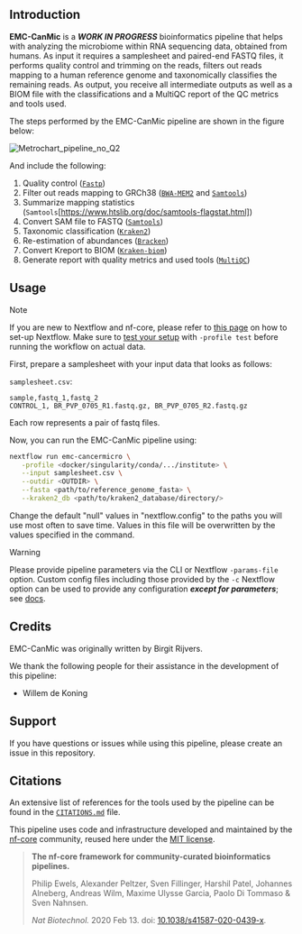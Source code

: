 ## Introduction

**EMC-CanMic** is a ***WORK IN PROGRESS*** bioinformatics pipeline that helps with analyzing the microbiome within RNA sequencing data, obtained from humans. As input it requires a samplesheet and paired-end FASTQ files, it performs quality control and trimming on the reads, filters out reads mapping to a human reference genome and taxonomically classifies the remaining reads. As output, you receive all intermediate outputs as well as a BIOM file with the classifications and a MultiQC report of the QC metrics and tools used.

<!-- TODO nf-core:
Update introduction as pipeline changes!
-->
The steps performed by the EMC-CanMic pipeline are shown in the figure below:

<!-- TODO nf-core: Update metrochart to final version!   -->
![Metrochart_pipeline_no_Q2](https://github.com/BirgitRijvers/emc-cancermicro/assets/126883391/a72e2de0-ac23-4bf6-a13b-ad0b1031c663)

<!-- TODO nf-core: Fill in short bullet-pointed list of the default steps in the pipeline -->
And include the following:

1. Quality control ([`Fastp`](https://github.com/OpenGene/fastp))
2. Filter out reads mapping to GRCh38 ([`BWA-MEM2`](https://github.com/bwa-mem2/bwa-mem2) and [`Samtools`](https://www.htslib.org/doc/samtools-view.html))
3. Summarize mapping statistics (`Samtools`[https://www.htslib.org/doc/samtools-flagstat.html])
4. Convert SAM file to FASTQ ([`Samtools`](https://www.htslib.org/doc/samtools-fasta.html))
5. Taxonomic classification ([`Kraken2`](https://github.com/DerrickWood/kraken2))
6. Re-estimation of abundances ([`Bracken`](https://github.com/jenniferlu717/Bracken))
7. Convert Kreport to BIOM ([`Kraken-biom`](https://github.com/smdabdoub/kraken-biom))
8. Generate report with quality metrics and used tools ([`MultiQC`](https://github.com/MultiQC/MultiQC))


## Usage

> [!NOTE]
> If you are new to Nextflow and nf-core, please refer to [this page](https://nf-co.re/docs/usage/installation) on how to set-up Nextflow. Make sure to [test your setup](https://nf-co.re/docs/usage/introduction#how-to-run-a-pipeline) with `-profile test` before running the workflow on actual data.

First, prepare a samplesheet with your input data that looks as follows:

`samplesheet.csv`:

```csv
sample,fastq_1,fastq_2
CONTROL_1, BR_PVP_0705_R1.fastq.gz, BR_PVP_0705_R2.fastq.gz
```

Each row represents a pair of fastq files.

Now, you can run the EMC-CanMic pipeline using:

<!-- TODO nf-core: update the following command to include all required parameters for a minimal example -->

```bash
nextflow run emc-cancermicro \
   -profile <docker/singularity/conda/.../institute> \
   --input samplesheet.csv \
   --outdir <OUTDIR> \
   --fasta <path/to/reference_genome_fasta> \
   --kraken2_db <path/to/kraken2_database/directory/>
```

Change the default "null" values in "nextflow.config" to the paths you will use most often to save time. Values in this file will be overwritten by the values specified in the command.

> [!WARNING]
> Please provide pipeline parameters via the CLI or Nextflow `-params-file` option. Custom config files including those provided by the `-c` Nextflow option can be used to provide any configuration _**except for parameters**_;
> see [docs](https://nf-co.re/usage/configuration#custom-configuration-files).

<!-- ## Test run
To test if EMC-CanMic was installed properly and runs on your machine, a small test dataset is provided with the pipeline. To perform a test run, use the following command: 


```bash
nextflow run emc-cancermicro \
   -profile <docker/singularity/conda/.../institute> \
   --input test_samplesheet.csv \
   --outdir <OUTDIR> \
   --fasta <path/to/reference_genome_fasta> \
   --kraken2_db <path/to/kraken2_database/directory/>
``` -->

## Credits

EMC-CanMic was originally written by Birgit Rijvers.

We thank the following people for their assistance in the development of this pipeline:
- Willem de Koning

<!-- TODO nf-core: If applicable, make list of people who have also contributed -->

## Support
If you have questions or issues while using this pipeline, please create an issue in this repository.


## Citations

<!-- TODO nf-core: Add citation for pipeline after first release. Uncomment lines below and update Zenodo doi and badge at the top of this file. -->
<!-- If you use emc/cancermicro for your analysis, please cite it using the following doi: [10.5281/zenodo.XXXXXX](https://doi.org/10.5281/zenodo.XXXXXX) -->

<!-- TODO nf-core: Add bibliography of tools and data used in your pipeline -->

An extensive list of references for the tools used by the pipeline can be found in the [`CITATIONS.md`](CITATIONS.md) file.

This pipeline uses code and infrastructure developed and maintained by the [nf-core](https://nf-co.re) community, reused here under the [MIT license](https://github.com/nf-core/tools/blob/master/LICENSE).

> **The nf-core framework for community-curated bioinformatics pipelines.**
>
> Philip Ewels, Alexander Peltzer, Sven Fillinger, Harshil Patel, Johannes Alneberg, Andreas Wilm, Maxime Ulysse Garcia, Paolo Di Tommaso & Sven Nahnsen.
>
> _Nat Biotechnol._ 2020 Feb 13. doi: [10.1038/s41587-020-0439-x](https://dx.doi.org/10.1038/s41587-020-0439-x).
